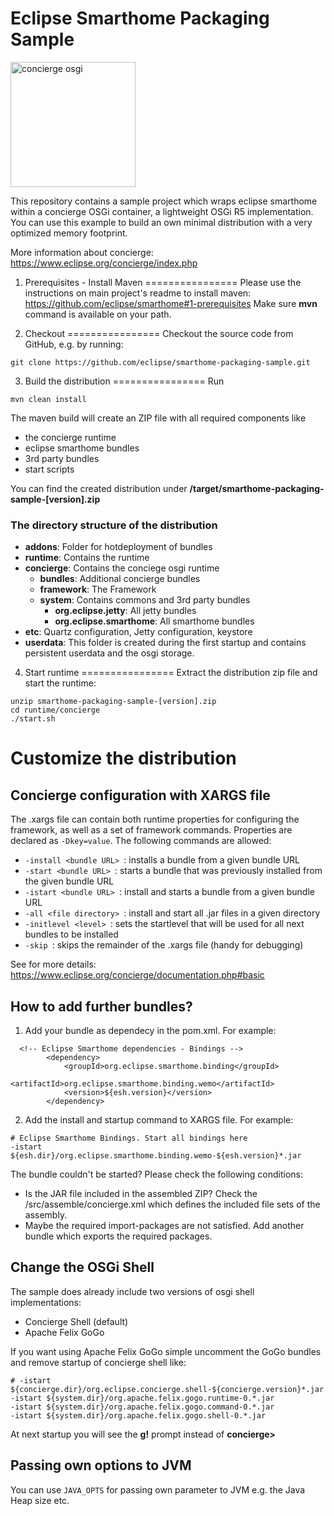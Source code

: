 # Eclipse Smarthome Packaging Sample
<img src="https://www.eclipse.org/concierge/images/logo.png" alt="concierge osgi" width="200"/>

This repository contains a sample project which wraps eclipse smarthome within a concierge OSGi container, a lightweight OSGi R5 implementation. You can use this example to build an own minimal distribution with a very optimized memory footprint.

More information about concierge: https://www.eclipse.org/concierge/index.php

1. Prerequisites - Install Maven
================
Please use the instructions on main project's readme to install maven: https://github.com/eclipse/smarthome#1-prerequisites
Make sure **mvn** command is available on your path.

2. Checkout
================
Checkout the source code from GitHub, e.g. by running:

```
git clone https://github.com/eclipse/smarthome-packaging-sample.git
```

3. Build the distribution
================
Run
```
mvn clean install
```

The maven build will create an ZIP file with all required components like
* the concierge runtime
* eclipse smarthome bundles
* 3rd party bundles
* start scripts

You can find the created distribution under **/target/smarthome-packaging-sample-[version].zip**

### The directory structure of the distribution
* **addons**: Folder for hotdeployment of bundles
* **runtime**: Contains the runtime
 * **concierge**: Contains the conciege osgi runtime
    * **bundles**: Additional concierge bundles
    * **framework**: The Framework
    * **system**: Contains commons and 3rd party bundles
      * **org.eclipse.jetty**: All jetty bundles
      * **org.eclipse.smarthome**: All smarthome bundles
 * **etc**: Quartz configuration, Jetty configuration, keystore
* **userdata**: This folder is created during the first startup and contains persistent userdata and the osgi storage.

4. Start runtime
================
Extract the distribution zip file and start the runtime:
```
unzip smarthome-packaging-sample-[version].zip
cd runtime/concierge
./start.sh
```

Customize the distribution
================
## Concierge configuration with XARGS file
The .xargs file can contain both runtime properties for configuring the framework, as well as a set of framework commands. Properties are declared as `-Dkey=value`. The following commands are allowed:

* `-install <bundle URL> `: installs a bundle from a given bundle URL
* `-start <bundle URL> `: starts a bundle that was previously installed from the given bundle URL
* `-istart <bundle URL> `: install and starts a bundle from a given bundle URL
* `-all <file directory> `: install and start all .jar files in a given directory
* `-initlevel <level> `: sets the startlevel that will be used for all next bundles to be installed
* `-skip `: skips the remainder of the .xargs file (handy for debugging)

See for more details: https://www.eclipse.org/concierge/documentation.php#basic

## How to add further bundles?
1. Add your bundle as dependecy in the pom.xml. For example:
```
  <!-- Eclipse Smarthome dependencies - Bindings -->
        <dependency>
            <groupId>org.eclipse.smarthome.binding</groupId>
            <artifactId>org.eclipse.smarthome.binding.wemo</artifactId>
            <version>${esh.version}</version>
        </dependency>
```
2. Add the install and startup command to XARGS file. For example:
```
# Eclipse Smarthome Bindings. Start all bindings here
-istart ${esh.dir}/org.eclipse.smarthome.binding.wemo-${esh.version}*.jar
```

The bundle couldn't be started? Please check the following conditions:
 * Is the JAR file included in the assembled ZIP? Check the /src/assemble/concierge.xml which defines the included file sets of the assembly.
 * Maybe the required import-packages are not satisfied. Add another bundle which exports the required packages.

## Change the OSGi Shell
The sample does already include two versions of osgi shell implementations:
 * Concierge Shell (default)
 * Apache Felix GoGo
 
If you want using Apache Felix GoGo simple uncomment the GoGo bundles and remove startup of concierge shell 
like:
```
# -istart ${concierge.dir}/org.eclipse.concierge.shell-${concierge.version}*.jar
-istart ${system.dir}/org.apache.felix.gogo.runtime-0.*.jar
-istart ${system.dir}/org.apache.felix.gogo.command-0.*.jar
-istart ${system.dir}/org.apache.felix.gogo.shell-0.*.jar
```

At next startup you will see the **g!** prompt instead of **concierge>**

## Passing own options to JVM
You can use `JAVA_OPTS` for passing own parameter to JVM e.g. the Java Heap size etc.
